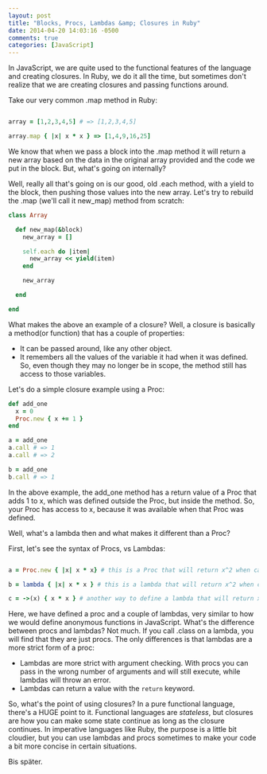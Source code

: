 ```yaml
---
layout: post
title: "Blocks, Procs, Lambdas &amp; Closures in Ruby"
date: 2014-04-20 14:03:16 -0500
comments: true
categories: [JavaScript]
---
```


In JavaScript, we are quite used to the functional features of the language and creating closures. In Ruby, we do it all the time, but sometimes don't realize that we are creating closures and passing functions around.

<!-- more -->
Take our very common .map method in Ruby:

```ruby

array = [1,2,3,4,5] # => [1,2,3,4,5]

array.map { |x| x * x } => [1,4,9,16,25]

```
We know that when we pass a block into the .map method it will return a new array based on the data in the original array provided and the code we put in the block. But, what's going on internally?

Well, really all that's going on is our good, old .each method, with a yield to the block, then pushing those values into the new array. Let's try to rebuild the .map (we'll call it new_map) method from scratch:

```ruby
class Array

  def new_map(&block)
    new_array = []

    self.each do |item|
      new_array << yield(item)
    end

    new_array

  end

end
```
What makes the above an example of a closure? Well, a closure is basically a method(or function) that has a couple of properties:
- It can be passed around, like any other object.
- It remembers all the values of the variable it had when it was defined. So, even though they may no longer be in scope, the method still has access to those variables.

Let's do a simple closure example using a Proc:

```ruby
def add_one
  x = 0
  Proc.new { x += 1 }
end

a = add_one
a.call # => 1
a.call # => 2

b = add_one
b.call # => 1
```

In the above example, the add_one method has a return value of a Proc that adds 1 to x, which was defined outside the Proc, but inside the method. So, your Proc has access to x, because it was available when that Proc was defined.

Well, what's a lambda then and what makes it different than a Proc?

First, let's see the syntax of Procs, vs Lambdas:

```ruby

a = Proc.new { |x| x * x} # this is a Proc that will return x^2 when called

b = lambda { |x| x * x } # this is a lambda that will return x^2 when called

c = ->(x) { x * x } # another way to define a lambda that will return x^2 when called
```

Here, we have defined a proc and a couple of lambdas, very similar to how we would define anonymous functions in JavaScript. What's the difference between procs and lambdas? Not much. If you call .class on a lambda, you will find that they are just procs. The only differences is that lambdas are a more strict form of a proc:
- Lambdas are more strict with argument checking. With procs you can pass in the wrong number of arguments and will still execute, while lambdas will throw an error.
- Lambdas can return a value with the <code>return</code> keyword.

So, what's the point of using closures? In a pure functional language, there's a HUGE point to it. Functional languages are *stateless*, but closures are how you can make some state continue as long as the closure continues. In imperative languages like Ruby, the purpose is a little bit cloudier, but you can use lambdas and procs sometimes to make your code a bit more concise in certain situations.

Bis später.
